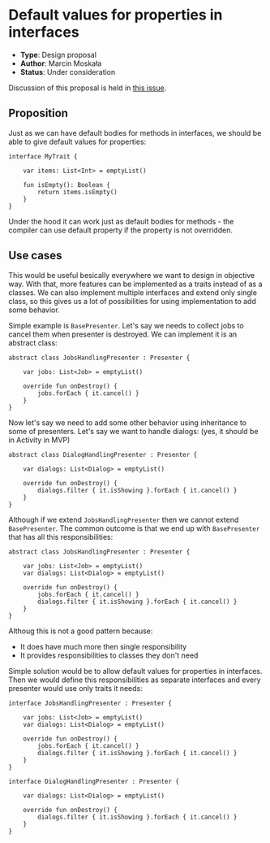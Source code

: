 # Default values for properties in interfaces

* **Type**: Design proposal
* **Author**: Marcin Moskała
* **Status**: Under consideration

Discussion of this proposal is held in [this issue](https://github.com/Kotlin/KEEP/pull/102).

## Proposition

Just as we can have default bodies for methods in interfaces, we should be able to give default values for properties:

```
interface MyTrait {
    
    var items: List<Int> = emptyList()
    
    fun isEmpty(): Boolean {
        return items.isEmpty()
    }
}
```

Under the hood it can work just as default bodies for methods - the compiler can use default property if the property is not overridden.

## Use cases

This would be useful besically everywhere we want to design in objective way. With that, more features can be implemented as a traits instead of as a classes. We can also implement multiple interfaces and extend only single class, so this gives us a lot of possibilities for using implementation to add some behavior.

Simple example is `BasePresenter`. Let's say we needs to collect jobs to cancel them when presenter is destroyed. We can implement it is an abstract class:

```
abstract class JobsHandlingPresenter : Presenter {

    var jobs: List<Job> = emptyList()

    override fun onDestroy() {
        jobs.forEach { it.cancel() }
    }
}
```

Now let's say we need to add some other behavior using inheritance to some of presenters. Let's say we want to handle dialogs: (yes, it should be in Activity in MVP) 

```
abstract class DialogHandlingPresenter : Presenter {

    var dialogs: List<Dialog> = emptyList()

    override fun onDestroy() {
        dialogs.filter { it.isShowing }.forEach { it.cancel() }
    }
}
```

Although if we extend `JobsHandlingPresenter` then we cannot extend `BasePresenter`. The common outcome is that we end up with `BasePresenter` that has all this responsibilities:
```
abstract class JobsHandlingPresenter : Presenter {

    var jobs: List<Job> = emptyList()
    var dialogs: List<Dialog> = emptyList()

    override fun onDestroy() {
        jobs.forEach { it.cancel() }
        dialogs.filter { it.isShowing }.forEach { it.cancel() }
    }
}
```

Althoug this is not a good pattern because:
 * It does have much more then single responsibility
 * It provides responsibilities to classes they don't need

Simple solution would be to allow default values for properties in interfaces. Then we would define this responsibilities as separate interfaces and every presenter would use only traits it needs:
```
interface JobsHandlingPresenter : Presenter {

    var jobs: List<Job> = emptyList()
    var dialogs: List<Dialog> = emptyList()

    override fun onDestroy() {
        jobs.forEach { it.cancel() }
        dialogs.filter { it.isShowing }.forEach { it.cancel() }
    }
}

interface DialogHandlingPresenter : Presenter {

    var dialogs: List<Dialog> = emptyList()

    override fun onDestroy() {
        dialogs.filter { it.isShowing }.forEach { it.cancel() }
    }
}
```
